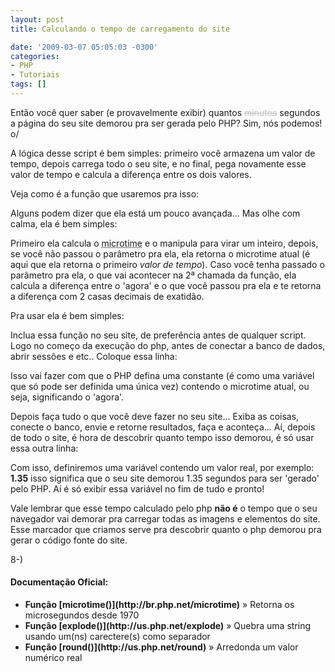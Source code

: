 ```yaml
---
layout: post
title: Calculando o tempo de carregamento do site

date: '2009-03-07 05:05:03 -0300'
categories:
- PHP
- Tutoriais
tags: []
---
```

Então você quer saber (e provavelmente exibir) quantos <span style="color: #c0c0c0; text-decoration: line-through;">minutos</span> segundos a página do seu site demorou pra ser gerada pelo PHP? Sim, nós podemos! o/

A lógica desse script é bem simples: primeiro você armazena um valor de tempo, depois carrega todo o seu site, e no final, pega novamente esse valor de tempo e calcula a diferença entre os dois valores.

Veja como é a função que usaremos pra isso:


<div data-gist-id="7ceab2c3fdd78154852d" data-gist-show-loading="false"></div>

Alguns podem dizer que ela está um pouco avançada... Mas olhe com calma, ela é bem simples:

Primeiro ela calcula o <abbr title="Microtime são os microsegundos que se passaram desde 1970 (Era Unix) até agora.">microtime</abbr> e o manipula para virar um inteiro, depois, se você não passou o parâmetro pra ela, ela retorna o microtime atual (é aqui que ela retorna o primeiro <em>valor de tempo</em>). Caso você tenha passado o parâmetro pra ela, o que vai acontecer na 2ª chamada da função, ela calcula a diferença entre o 'agora' e o que você passou pra ela e te retorna a diferença com 2 casas decimais de exatidão.

Pra usar ela é bem simples:

Inclua essa função no seu site, de preferência antes de qualquer script. Logo no começo da execução do php, antes de conectar a banco de dados, abrir sessões e etc.. Coloque essa linha:


<div data-gist-id="a94150f2ffa979a4c260" data-gist-show-loading="false"></div>

Isso vai fazer com que o PHP defina uma constante (é como uma variável que só pode ser definida uma única vez) contendo o microtime atual, ou seja, significando o 'agora'.

Depois faça tudo o que você deve fazer no seu site... Exiba as coisas, conecte o banco, envie e retorne resultados, faça e aconteça... Aí, depois de todo o site, é hora de descobrir quanto tempo isso demorou, é só usar essa outra linha:


<div data-gist-id="920d897fe395094c4aa7" data-gist-show-loading="false"></div>

Com isso, definiremos uma variável contendo um valor real, por exemplo: <strong>1.35</strong> isso significa que o seu site demorou 1.35 segundos para ser 'gerado' pelo PHP. Aí é só exibir essa variável no fim de tudo e pronto!

Vale lembrar que esse tempo calculado pelo php <strong>não é</strong> o tempo que o seu navegador vai demorar pra carregar todas as imagens e elementos do site. Esse marcador que criamos serve pra descobrir quanto o php demorou pra gerar o código fonte do site.

8-)

<h4>Documentação Oficial:</h4>
<ul>
<li><strong>Função [microtime()](http://br.php.net/microtime)</strong> » Retorna os microsegundos desde 1970</li>
<li><strong>Função [explode()](http://us.php.net/explode)</strong> » Quebra uma string usando um(ns) carectere(s) como separador</li>
<li><strong>Função [round()](http://us.php.net/round)</strong> » Arredonda um valor numérico real</li>
</ul>
